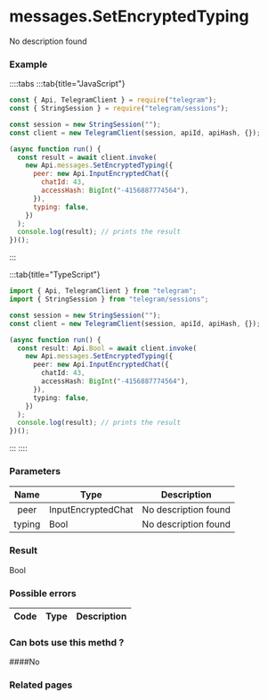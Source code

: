 # messages.SetEncryptedTyping

No description found

### [](#example)Example

::::tabs
:::tab{title="JavaScript"}

```js
const { Api, TelegramClient } = require("telegram");
const { StringSession } = require("telegram/sessions");

const session = new StringSession("");
const client = new TelegramClient(session, apiId, apiHash, {});

(async function run() {
  const result = await client.invoke(
    new Api.messages.SetEncryptedTyping({
      peer: new Api.InputEncryptedChat({
        chatId: 43,
        accessHash: BigInt("-4156887774564"),
      }),
      typing: false,
    })
  );
  console.log(result); // prints the result
})();
```

:::

:::tab{title="TypeScript"}

```ts
import { Api, TelegramClient } from "telegram";
import { StringSession } from "telegram/sessions";

const session = new StringSession("");
const client = new TelegramClient(session, apiId, apiHash, {});

(async function run() {
  const result: Api.Bool = await client.invoke(
    new Api.messages.SetEncryptedTyping({
      peer: new Api.InputEncryptedChat({
        chatId: 43,
        accessHash: BigInt("-4156887774564"),
      }),
      typing: false,
    })
  );
  console.log(result); // prints the result
})();
```

:::
::::

### [](#parameters)Parameters

|  Name  | Type               | Description          |
| :----: | ------------------ | -------------------- |
|  peer  | InputEncryptedChat | No description found |
| typing | Bool               | No description found |

### [](#result)Result

Bool

### [](#possible-errors)Possible errors

| Code | Type | Description |
| :--: | ---- | ----------- |

### [](#can-bots-use-this-method)Can bots use this methd ?

####No

### [](#related-pages)Related pages

